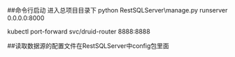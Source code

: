 ##命令行启动 进入总项目目录下
python RestSQLServer\manage.py runserver 0.0.0.0:8000

kubectl port-forward svc/druid-router 8888:8888


##读取数据源的配置文件在RestSQLServer中config包里面